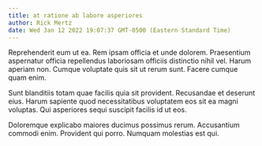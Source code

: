 ```yaml
---
title: at ratione ab labore asperiores
author: Rick Mertz
date: Wed Jan 12 2022 19:07:37 GMT-0500 (Eastern Standard Time)
---
```

Reprehenderit eum ut ea. Rem ipsam officia et unde dolorem. Praesentium aspernatur officia repellendus laboriosam officiis distinctio nihil vel. Harum aperiam non. Cumque voluptate quis sit ut rerum sunt. Facere cumque quam enim.

 Sunt blanditiis totam quae facilis quia sit provident. Recusandae et deserunt eius. Harum sapiente quod necessitatibus voluptatem eos sit ea magni voluptas. Qui asperiores sequi suscipit facilis id ut eos.

 Doloremque explicabo maiores ducimus possimus rerum. Accusantium commodi enim. Provident qui porro. Numquam molestias est qui.